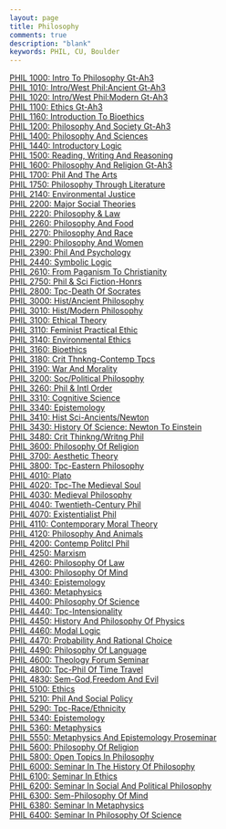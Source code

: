 ```yaml
---
layout: page
title: Philosophy
comments: true
description: "blank"
keywords: PHIL, CU, Boulder
---
```

<body>
<div><a href="../../courses/PHIL-1000">PHIL 1000: Intro To Philosophy Gt-Ah3</a></div>
<div><a href="../../courses/PHIL-1010">PHIL 1010: Intro/West Phil:Ancient Gt-Ah3</a></div>
<div><a href="../../courses/PHIL-1020">PHIL 1020: Intro/West Phil:Modern Gt-Ah3</a></div>
<div><a href="../../courses/PHIL-1100">PHIL 1100: Ethics Gt-Ah3</a></div>
<div><a href="../../courses/PHIL-1160">PHIL 1160: Introduction To Bioethics</a></div>
<div><a href="../../courses/PHIL-1200">PHIL 1200: Philosophy And Society Gt-Ah3</a></div>
<div><a href="../../courses/PHIL-1400">PHIL 1400: Philosophy And Sciences</a></div>
<div><a href="../../courses/PHIL-1440">PHIL 1440: Introductory Logic</a></div>
<div><a href="../../courses/PHIL-1500">PHIL 1500: Reading, Writing And Reasoning</a></div>
<div><a href="../../courses/PHIL-1600">PHIL 1600: Philosophy And Religion Gt-Ah3</a></div>
<div><a href="../../courses/PHIL-1700">PHIL 1700: Phil And The Arts</a></div>
<div><a href="../../courses/PHIL-1750">PHIL 1750: Philosophy Through Literature</a></div>
<div><a href="../../courses/PHIL-2140">PHIL 2140: Environmental Justice</a></div>
<div><a href="../../courses/PHIL-2200">PHIL 2200: Major Social Theories</a></div>
<div><a href="../../courses/PHIL-2220">PHIL 2220: Philosophy & Law</a></div>
<div><a href="../../courses/PHIL-2260">PHIL 2260: Philosophy And Food</a></div>
<div><a href="../../courses/PHIL-2270">PHIL 2270: Philosophy And Race</a></div>
<div><a href="../../courses/PHIL-2290">PHIL 2290: Philosophy And Women</a></div>
<div><a href="../../courses/PHIL-2390">PHIL 2390: Phil And Psychology</a></div>
<div><a href="../../courses/PHIL-2440">PHIL 2440: Symbolic Logic</a></div>
<div><a href="../../courses/PHIL-2610">PHIL 2610: From Paganism To Christianity</a></div>
<div><a href="../../courses/PHIL-2750">PHIL 2750: Phil & Sci Fiction-Honrs</a></div>
<div><a href="../../courses/PHIL-2800">PHIL 2800: Tpc-Death Of Socrates</a></div>
<div><a href="../../courses/PHIL-3000">PHIL 3000: Hist/Ancient Philosophy</a></div>
<div><a href="../../courses/PHIL-3010">PHIL 3010: Hist/Modern Philosophy</a></div>
<div><a href="../../courses/PHIL-3100">PHIL 3100: Ethical Theory</a></div>
<div><a href="../../courses/PHIL-3110">PHIL 3110: Feminist Practical Ethic</a></div>
<div><a href="../../courses/PHIL-3140">PHIL 3140: Environmental Ethics</a></div>
<div><a href="../../courses/PHIL-3160">PHIL 3160: Bioethics</a></div>
<div><a href="../../courses/PHIL-3180">PHIL 3180: Crit Thnkng-Contemp Tpcs</a></div>
<div><a href="../../courses/PHIL-3190">PHIL 3190: War And Morality</a></div>
<div><a href="../../courses/PHIL-3200">PHIL 3200: Soc/Political Philosophy</a></div>
<div><a href="../../courses/PHIL-3260">PHIL 3260: Phil & Intl Order</a></div>
<div><a href="../../courses/PHIL-3310">PHIL 3310: Cognitive Science</a></div>
<div><a href="../../courses/PHIL-3340">PHIL 3340: Epistemology</a></div>
<div><a href="../../courses/PHIL-3410">PHIL 3410: Hist Sci-Ancients/Newton</a></div>
<div><a href="../../courses/PHIL-3430">PHIL 3430: History Of Science: Newton To Einstein</a></div>
<div><a href="../../courses/PHIL-3480">PHIL 3480: Crit Thinkng/Writng Phil</a></div>
<div><a href="../../courses/PHIL-3600">PHIL 3600: Philosophy Of Religion</a></div>
<div><a href="../../courses/PHIL-3700">PHIL 3700: Aesthetic Theory</a></div>
<div><a href="../../courses/PHIL-3800">PHIL 3800: Tpc-Eastern Philosophy</a></div>
<div><a href="../../courses/PHIL-4010">PHIL 4010: Plato</a></div>
<div><a href="../../courses/PHIL-4020">PHIL 4020: Tpc-The Medieval Soul</a></div>
<div><a href="../../courses/PHIL-4030">PHIL 4030: Medieval Philosophy</a></div>
<div><a href="../../courses/PHIL-4040">PHIL 4040: Twentieth-Century Phil</a></div>
<div><a href="../../courses/PHIL-4070">PHIL 4070: Existentialist Phil</a></div>
<div><a href="../../courses/PHIL-4110">PHIL 4110: Contemporary Moral Theory</a></div>
<div><a href="../../courses/PHIL-4120">PHIL 4120: Philosophy And Animals</a></div>
<div><a href="../../courses/PHIL-4200">PHIL 4200: Contemp Politcl Phil</a></div>
<div><a href="../../courses/PHIL-4250">PHIL 4250: Marxism</a></div>
<div><a href="../../courses/PHIL-4260">PHIL 4260: Philosophy Of Law</a></div>
<div><a href="../../courses/PHIL-4300">PHIL 4300: Philosophy Of Mind</a></div>
<div><a href="../../courses/PHIL-4340">PHIL 4340: Epistemology</a></div>
<div><a href="../../courses/PHIL-4360">PHIL 4360: Metaphysics</a></div>
<div><a href="../../courses/PHIL-4400">PHIL 4400: Philosophy Of Science</a></div>
<div><a href="../../courses/PHIL-4440">PHIL 4440: Tpc-Intensionality</a></div>
<div><a href="../../courses/PHIL-4450">PHIL 4450: History And Philosophy Of Physics</a></div>
<div><a href="../../courses/PHIL-4460">PHIL 4460: Modal Logic</a></div>
<div><a href="../../courses/PHIL-4470">PHIL 4470: Probability And Rational Choice</a></div>
<div><a href="../../courses/PHIL-4490">PHIL 4490: Philosophy Of Language</a></div>
<div><a href="../../courses/PHIL-4600">PHIL 4600: Theology Forum Seminar</a></div>
<div><a href="../../courses/PHIL-4800">PHIL 4800: Tpc-Phil Of Time Travel</a></div>
<div><a href="../../courses/PHIL-4830">PHIL 4830: Sem-God,Freedom And Evil</a></div>
<div><a href="../../courses/PHIL-5100">PHIL 5100: Ethics</a></div>
<div><a href="../../courses/PHIL-5210">PHIL 5210: Phil And Social Policy</a></div>
<div><a href="../../courses/PHIL-5290">PHIL 5290: Tpc-Race/Ethnicity</a></div>
<div><a href="../../courses/PHIL-5340">PHIL 5340: Epistemology</a></div>
<div><a href="../../courses/PHIL-5360">PHIL 5360: Metaphysics</a></div>
<div><a href="../../courses/PHIL-5550">PHIL 5550: Metaphysics And Epistemology Proseminar</a></div>
<div><a href="../../courses/PHIL-5600">PHIL 5600: Philosophy Of Religion</a></div>
<div><a href="../../courses/PHIL-5800">PHIL 5800: Open Topics In Philosophy</a></div>
<div><a href="../../courses/PHIL-6000">PHIL 6000: Seminar In The History Of Philosophy</a></div>
<div><a href="../../courses/PHIL-6100">PHIL 6100: Seminar In Ethics</a></div>
<div><a href="../../courses/PHIL-6200">PHIL 6200: Seminar In Social And Political Philosophy</a></div>
<div><a href="../../courses/PHIL-6300">PHIL 6300: Sem-Philosophy Of Mind</a></div>
<div><a href="../../courses/PHIL-6380">PHIL 6380: Seminar In Metaphysics</a></div>
<div><a href="../../courses/PHIL-6400">PHIL 6400: Seminar In Philosophy Of Science</a></div>
</body>